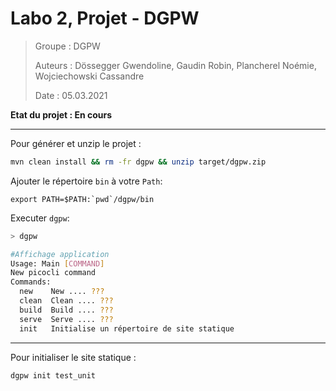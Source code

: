 # Labo 2, Projet - DGPW 

> Groupe : DGPW
>
> Auteurs : Dössegger Gwendoline, Gaudin Robin, Plancherel Noémie, Wojciechowski Cassandre
>
> Date : 05.03.2021 

**Etat du projet : En cours**



------

Pour générer et unzip le projet :

`````bash
mvn clean install && rm -fr dgpw && unzip target/dgpw.zip
`````

Ajouter le répertoire `bin` à votre `Path`:

````
export PATH=$PATH:`pwd`/dgpw/bin
````

Executer `dgpw`:

````bash
> dgpw

#Affichage application
Usage: Main [COMMAND]
New picocli command
Commands:
  new    New .... ???
  clean  Clean .... ???
  build  Build .... ???
  serve  Serve .... ???
  init   Initialise un répertoire de site statique
````
------

Pour initialiser le site statique :

````bash
dgpw init test_unit
````
